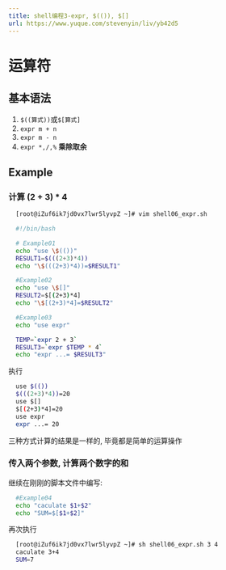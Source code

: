 ```yaml
---
title: shell编程3-expr, $(()), $[]
url: https://www.yuque.com/stevenyin/liv/yb42d5
---
```


<a name="9cdd4a78"></a>

# 运算符

<a name="c4dd9766"></a>

## 基本语法

1. `$((算式))`或`$[算式]`
2. `expr m + n`
3. `expr m - n`
4. `expr *,/,%` **乘除取余**

<a name="Example"></a>

## Example

<a name="79af7240"></a>

### 计算 (2 + 3) * 4

```sh
  [root@iZuf6ik7jd0vx7lwr5lyvpZ ~]# vim shell06_expr.sh
```

```sh
  #!/bin/bash

  # Example01
  echo "use \$(())"
  RESULT1=$(((2+3)*4))
  echo "\$(((2+3)*4))=$RESULT1"

  #Example02
  echo "use \$[]"
  RESULT2=$[(2+3)*4]
  echo "\$[(2+3)*4]=$RESULT2"

  #Example03
  echo "use expr"

  TEMP=`expr 2 + 3`
  RESULT3=`expr $TEMP * 4`
  echo "expr ...= $RESULT3"
```

执行

```sh
  use $(())
  $(((2+3)*4))=20
  use $[]
  $[(2+3)*4]=20
  use expr
  expr ...= 20
```

三种方式计算的结果是一样的, 毕竟都是简单的运算操作

<a name="8ea87680"></a>

### 传入两个参数, 计算两个数字的和

继续在刚刚的脚本文件中编写:

```sh
  #Example04
  echo "caculate $1+$2"
  echo "SUM=$[$1+$2]"
```

再次执行

```sh
  [root@iZuf6ik7jd0vx7lwr5lyvpZ ~]# sh shell06_expr.sh 3 4
  caculate 3+4
  SUM=7
```
